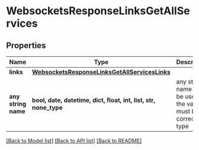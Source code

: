 # WebsocketsResponseLinksGetAllServices


## Properties
Name | Type | Description | Notes
------------ | ------------- | ------------- | -------------
**links** | [**WebsocketsResponseLinksGetAllServicesLinks**](WebsocketsResponseLinksGetAllServicesLinks.md) |  | [optional] 
**any string name** | **bool, date, datetime, dict, float, int, list, str, none_type** | any string name can be used but the value must be the correct type | [optional]

[[Back to Model list]](../README.md#documentation-for-models) [[Back to API list]](../README.md#documentation-for-api-endpoints) [[Back to README]](../README.md)


